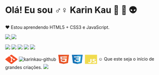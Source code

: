 # Olá! Eu sou  ♂♀ Karin Kau  👋 💚 👽

♥  Estou aprendendo HTML5 + CSS3 e JavaScript.

<!--CONTADORES-->
<div align="left">
  <a href="https://github.com/karinkau">
  <img height="150em" src="https://github-readme-stats.vercel.app/api?username=karinkau&show_icons=true&theme=merko&include_all_commits=true&count_private=true" />
  <img height="150em" src="https://github-readme-stats.vercel.app/api/top-langs/?username=karinkau&layout=compact&langs_count=7&theme=merko" />
</div><!--/contadores-->
  
<!--SÍMBOLOS-->
<div style="display: inline_block">
  
   <!--REDES SOCIAIS-->
<a href ="mailto:karinkau13@gmail.com"><img src="https://img.shields.io/badge/gmail-D14836?&style=for-the-badge&logo=gmail&logoColor=white&link=mailto:karinkau13@gmail.com" target="_blank"></a>
   <a href="https://www.facebook.com/karinkau" target="_blank"><img src="https://img.shields.io/badge/Facebook-1877F2?style=for-the-badge&logo=facebook&logoColor=white"     target="_blank"></a> 
   <a href="https://instagram.com/karinkau13" target="_blank"><img src="https://img.shields.io/badge/-Instagram-%23E4405F?style=for-the-badge&logo=instagram&logoColor=white" target="_blank"></a>
   <a href="https://www.linkedin.com/in/karinkau/" target="_blank"><img src="https://img.shields.io/badge/-LinkedIn-%230077B5?style=for-the-badge&logo=linkedin&logoColor=white" target="_blank"></a>
  <a href="https://github.com/karinkau">
    <img src = "https://img.shields.io/badge/github-%23100000.svg?&style=for-the-badge&logo=github&logoColor=white&link=mailto:https://github.com/karinkau">
  </a>
  <!--
   <a href ="mailto:karinkau13@gmail.com"><img src="https://img.shields.io/badge/-Gmail-%23333?style=for-the-badge&logo=gmail&logoColor=white" target="_blank"></a>
   <a href="" target="_blank"><img src="https://img.shields.io/badge/YouTube-FF0000?style=for-the-badge&logo=youtube&logoColor=white" target="_blank"></a>
  -->
   <!--LINGUAGENS-->
   <img align="center" alt="karinkau-git" height="30" width="40" src="https://raw.githubusercontent.com/devicons/devicon/master/icons/git/git-original.svg">  
   <img align="center" alt="karinkau-github" height="30" width="40" src="https://avatars.githubusercontent.com/in/15368?s=64&v=4/devicons/devicon/master/icons/github/github-original.svg">
   <img align="center" alt="karinkau-HTML" height="30" width="40" src="https://raw.githubusercontent.com/devicons/devicon/master/icons/html5/html5-original.svg">
   <img align="center" alt="karinkau-CSS" height="30" width="40" src="https://raw.githubusercontent.com/devicons/devicon/master/icons/css3/css3-original.svg">
   <img align="center" alt="karinkau-JS" height="30" width="40" src="https://raw.githubusercontent.com/devicons/devicon/master/icons/javascript/javascript-plain.svg">
   <!--
   <img align="center" alt="karinkau-Python" height="30" width="40" src="https://raw.githubusercontent.com/devicons/devicon/master/icons/python/python-original.svg">
   <img align="center" alt="karinkau-PHP" height="30" width="40" src="https://raw.githubusercontent.com/devicons/devicon/master/icons/php/php-original.svg">
   <img align="center" alt="karinkau-C#" height="30" width="40" src="https://raw.githubusercontent.com/devicons/devicon/master/icons/csharp/csharp-original.svg">
   <img align="center" alt="karinkau-React" height="30" width="40" src="https://raw.githubusercontent.com/devicons/devicon/master/icons/react/react-original.svg">
-->
  ☺ Que este seja o início de grandes criações.  <img src = "https://raw.githubusercontent.com/iampavangandhi/iampavangandhi/master/gifs/Hi.gif" width = "30px">
</div><!--/símbolos-->  	
